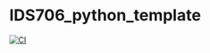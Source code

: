 # IDS706_python_template

[![CI](https://github.com/treychase/IDS706_python_template/actions/workflows/main.yml/badge.svg)](https://github.com/treychase/IDS706_python_template/actions/workflows/main.yml)
